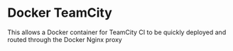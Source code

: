 # Docker TeamCity

This allows a Docker container for TeamCity CI to be quickly deployed and routed through the Docker Nginx proxy